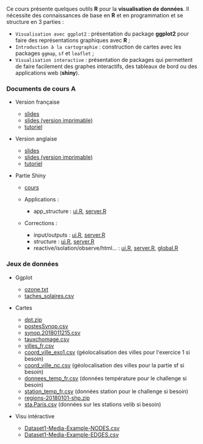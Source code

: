 
Ce cours présente quelques outils **R** pour la **visualisation de données**. Il nécessite des connaissances de base en **R** et en programmation et se structure en 3 parties :

* `Visualisation avec ggplot2` : présentation du package **ggplot2** pour faire des représentations graphiques avec **R** ;
* `Introduction à la cartographie` : construction de cartes avec les packages `ggmap`, `sf` et `leaflet` ;
* `Visualisation interactive` : présentation de packages qui permettent de faire facilement des graphes interactifs, des tableaux de bord ou des applications web (**shiny**).



### Documents de cours A

- Version française
    * [slides](pres_visu.pdf)
    * [slides (version imprimable)](pres_visu_article.pdf)
    * [tutoriel](https://lrouviere.github.io/TUTO_VISU/)
    
- Version anglaise
    * [slides](pres_dataviz.pdf)
    * [slides (version imprimable)](pres_dataviz_article.pdf)
    * [tutoriel](https://lrouviere.github.io/TUTO_DATAVIZ/)
    
- Partie Shiny
    * [cours](pres_shiny.pdf)
    * Applications :
        * app_structure : [ui.R](SHINY_APP/app_structure/ui.R), [server.R](SHINY_APP/app_structure/server.R)
        
    * Corrections :
        * input/outputs : [ui.R](SHINY_APP/app_input_output_correction/ui.R), [server.R](SHINY_APP/app_input_output_correction/server.R)
        * structure : [ui.R](SHINY_APP/app_structure_correction/ui.R), [server.R](SHINY_APP/app_structure_correction/server.R)
        * reactive/isolation/observe/html... : [ui.R](SHINY_APP/app_plus_loin/ui.R), [server.R](SHINY_APP/app_plus_loin/server.R), [global.R](SHINY_APP/app_plus_loin/global.R)
      
    


<!---
- [slides au format rapport](pres_R_article1.pdf)
--->



### Jeux de données

- Ggplot
  - [ozone.txt](ozone.txt)
  - [taches_solaires.csv](taches_solaires.csv)
  
- Cartes
  - [dpt.zip](dpt.zip)
  - [postesSynop.csv](postesSynop.csv)
  - [synop.2018011215.csv](synop.2018011215.csv)
  - [tauxchomage.csv](tauxchomage.csv)
  - [villes_fr.csv](villes_fr.csv)
  - [coord_ville_exo1.csv](coord_ville_exo1.csv) (géolocalisation des villes pour l'exercice 1 si besoin)
  - [coord_ville_nc.csv](coord_ville_nc.csv) (géolocalisation des villes pour la partie sf si besoin)
  - [donnees_temp_fr.csv](donnees_temp_fr.csv) (données température pour le challenge si besoin)
  - [station_temp_fr.csv](station_temp_fr.csv) (données station pour le challenge si besoin)
  - [regions-20180101-shp.zip](https://www.data.gouv.fr/fr/datasets/contours-des-regions-francaises-sur-openstreetmap/#_)
  - [sta.Paris.csv](sta.Paris.csv) (données sur les stations velib si besoin)
  
- Visu intéractive
  - [Dataset1-Media-Example-NODES.csv](Dataset1-Media-Example-NODES.csv)
  - [Dataset1-Media-Example-EDGES.csv](Dataset1-Media-Example-EDGES.csv)
  
  
  

